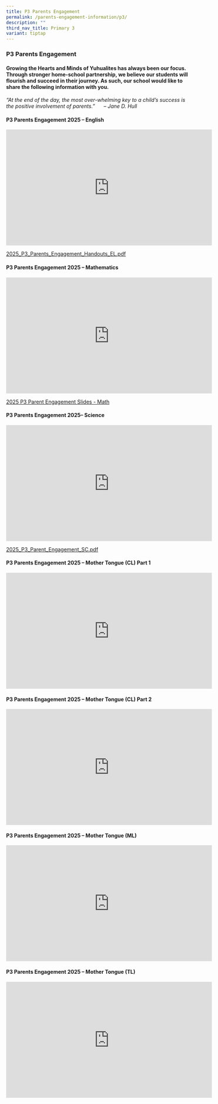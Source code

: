 ```yaml
---
title: P3 Parents Engagement
permalink: /parents-engagement-information/p3/
description: ""
third_nav_title: Primary 3
variant: tiptap
---
```

<h3>P3 Parents Engagement</h3>
<h4>Growing the Hearts and Minds of Yuhualites has always been our focus. Through stronger home-school partnership, we believe our students will flourish and succeed in their journey. As such, our school would like to share the following information with you.</h4>
<p><em>“At the end of the day, the most over-whelming key to a child’s success is the positive involvement of parents.”&nbsp; &nbsp; &nbsp; – Jane D. Hull</em>
</p>
<h4><strong>P3 Parents Engagement 2025 – English</strong></h4>
<div class="iframe-wrapper">
<iframe height="315" width="560" allowfullscreen="true" frameborder="0" src="https://www.youtube.com/embed/ac_ecTflhnc?si=ConppBqjdKF0W0UK"></iframe>
</div>
<p><a href="/files/2025_P3_Parents_Engagement_Handouts_EL.pdf" rel="noopener nofollow" target="_blank">2025_P3_Parents_Engagement_Handouts_EL.pdf</a>
</p>
<h4><strong>P3 Parents Engagement 2025 – Mathematics</strong></h4>
<div class="iframe-wrapper">
<iframe height="315" width="560" allowfullscreen="true" frameborder="0" src="https://www.youtube.com/embed/K4r6SJMuWQw?si=Jn1nqZ6nPYtWgZFq"></iframe>
</div>
<p><a href="/files/2025_P3_Parent_Engagement_MA_.pdf" rel="noopener nofollow" target="_blank">2025 P3 Parent Engagement Slides - Math</a>
</p>
<h4><strong>P3 Parents Engagement 2025– Science</strong></h4>
<div class="iframe-wrapper">
<iframe height="315" width="560" allowfullscreen="true" frameborder="0" src="https://www.youtube.com/embed/7J-7rwMp0YU?si=jsM5QVAV0fFwreRf"></iframe>
</div>
<p><a href="/files/2025_P3_Parent_engagement_SC.pdf" rel="noopener nofollow" target="_blank">2025_P3_Parent_Engagement_SC.pdf</a>
</p>
<h4><strong>P3 Parents Engagement 2025 – Mother Tongue (CL) Part 1</strong></h4>
<div class="iframe-wrapper">
<iframe height="315" width="560" allowfullscreen="true" frameborder="0" src="https://www.youtube.com/embed/93VLYEg_0rQ?si=IBBmPbzz-lSKhBBy"></iframe>
</div>
<h4><strong>P3 Parents Engagement 2025 – Mother Tongue (CL) Part 2</strong></h4>
<div class="iframe-wrapper">
<iframe height="315" width="560" allowfullscreen="true" frameborder="0" src="https://www.youtube.com/embed/GYRsNDdZZ4Y?si=nLeji0P737013pzi"></iframe>
</div>
<h4><strong>P3 Parents Engagement 2025 – Mother Tongue (ML)</strong></h4>
<div class="iframe-wrapper">
<iframe height="315" width="560" allowfullscreen="true" frameborder="0" src="https://www.youtube.com/embed/HLe-rz3E2QA"></iframe>
</div>
<h4><strong>P3 Parents Engagement 2025 – Mother Tongue (TL)</strong></h4>
<div class="iframe-wrapper">
<iframe height="315" width="560" allowfullscreen="true" frameborder="0" src="https://www.youtube.com/embed/dhLKYjJIVDU"></iframe>
</div>
<p></p>